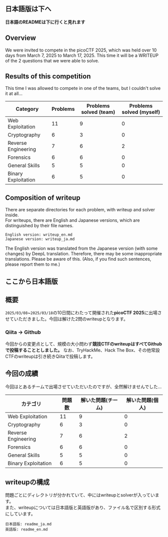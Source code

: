 ## 日本語版は下へ
**日本語のREADMEは下に行くと見れます**

## Overview
We were invited to compete in the picoCTF 2025, which was held over 10 days from March 7, 2025 to March 17, 2025. This time it will be a WRITEUP of the 2 questions that we were able to solve.

## Results of this competition
This time I was allowed to compete in one of the teams, but I couldn't solve it at all...

| Category | Problems | Problems solved (team) | Problems solved (myself) |
|----------|----------|------------------------|--------------------------|
| Web Exploitation | 11 | 9 | 0 |
| Cryptography | 6 | 3 | 0 |
| Reverse Engineering | 7 | 6 | 2 |
| Forensics | 6 | 6 | 0 |
| General Skills | 5 | 5 | 0 |
| Binary Exploitation | 6 | 5 | 0 |

## Composition of writeup
There are separate directories for each problem, with writeup and solver inside.  
For writeups, there are English and Japanese versions, which are distinguished by their file names.
```
English version: writeup_en.md
Japanese version: writeup_ja.md
```
The English version was translated from the Japanese version (with some changes) by DeepL translation. Therefore, there may be some inappropriate translations. Please be aware of this. (Also, if you find such sentences, please report them to me.)

## ここから日本語版

## 概要
`2025/03/08`~`2025/03/18`の10日間にわたって開催された**picoCTF 2025**に出場させていただきました。今回は解けた2問のwriteupとなります。

### Qiita -> Github
今回からの変更点として、規模の大小問わず**競技CTFのwriteupはすべてGithubで投稿することとしました。** なお、TryHackMe、Hack The Box、その他常設CTFのwriteupは引き続きQiitaで投稿します。

## 今回の成績
今回はとあるチームで出場させていただいたのですが、全然解けませんでした...

| カテゴリ | 問題数 | 解いた問題(チーム) | 解いた問題(個人) |
|---------|--------|------------------|-----------------|
| Web Exploitation | 11 | 9 | 0 |
| Cryptography | 6 | 3 | 0 |
| Reverse Engineering | 7 | 6 | 2 |
| Forensics | 6 | 6 | 0 |
| General Skills | 5 | 5 | 0 |
| Binary Exploitation | 6 | 5 | 0 |

## writeupの構成
問題ごとにディレクトリが分かれていて、中にはwriteupとsolverが入っています。  
また、writeupについては日本語版と英語版があり、ファイル名で区別する形式にしています。
```
日本語版: readme_ja.md
英語版: readme_en.md
```